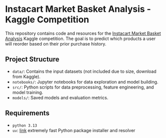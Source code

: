 # Instacart Market Basket Analysis - Kaggle Competition

This repository contains code and resources for the [Instacart Market Basket Analysis](https://www.kaggle.com/c/instacart-market-basket-analysis) Kaggle competition. The goal is to predict which products a user will reorder based on their prior purchase history.

## Project Structure

- `data/`: Contains the input datasets (not included due to size, download from Kaggle).
- `notebooks/`: Jupyter notebooks for data exploration and model building.
- `src/`: Python scripts for data preprocessing, feature engineering, and model training.
- `models/`: Saved models and evaluation metrics.

## Requirements
* `python 3.13`
* `uv`: [link](https://docs.astral.sh/uv/guides/install-python/) extremely fast Python package installer and resolver
